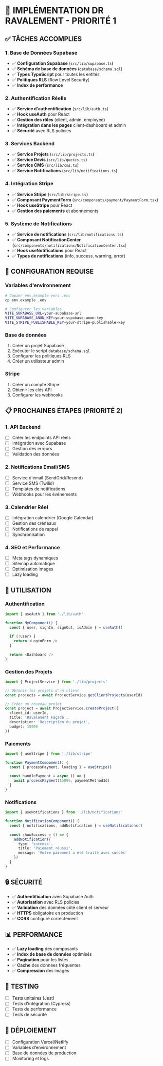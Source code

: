 # 🚀 IMPLÉMENTATION DR RAVALEMENT - PRIORITÉ 1

## ✅ **TÂCHES ACCOMPLIES**

### **1. Base de Données Supabase**
- ✅ **Configuration Supabase** (`src/lib/supabase.ts`)
- ✅ **Schéma de base de données** (`database/schema.sql`)
- ✅ **Types TypeScript** pour toutes les entités
- ✅ **Politiques RLS** (Row Level Security)
- ✅ **Index de performance**

### **2. Authentification Réelle**
- ✅ **Service d'authentification** (`src/lib/auth.ts`)
- ✅ **Hook useAuth** pour React
- ✅ **Gestion des rôles** (client, admin, employee)
- ✅ **Intégration dans les pages** client-dashboard et admin
- ✅ **Sécurité** avec RLS policies

### **3. Services Backend**
- ✅ **Service Projets** (`src/lib/projects.ts`)
- ✅ **Service Devis** (`src/lib/quotes.ts`)
- ✅ **Service CMS** (`src/lib/cms.ts`)
- ✅ **Service Notifications** (`src/lib/notifications.ts`)

### **4. Intégration Stripe**
- ✅ **Service Stripe** (`src/lib/stripe.ts`)
- ✅ **Composant PaymentForm** (`src/components/payment/PaymentForm.tsx`)
- ✅ **Hook useStripe** pour React
- ✅ **Gestion des paiements** et abonnements

### **5. Système de Notifications**
- ✅ **Service de notifications** (`src/lib/notifications.ts`)
- ✅ **Composant NotificationCenter** (`src/components/notifications/NotificationCenter.tsx`)
- ✅ **Hook useNotifications** pour React
- ✅ **Types de notifications** (info, success, warning, error)

## 🔧 **CONFIGURATION REQUISE**

### **Variables d'environnement**
```bash
# Copier env.example vers .env
cp env.example .env

# Configurer les variables
VITE_SUPABASE_URL=your-supabase-url
VITE_SUPABASE_ANON_KEY=your-supabase-anon-key
VITE_STRIPE_PUBLISHABLE_KEY=your-stripe-publishable-key
```

### **Base de données**
1. Créer un projet Supabase
2. Exécuter le script `database/schema.sql`
3. Configurer les politiques RLS
4. Créer un utilisateur admin

### **Stripe**
1. Créer un compte Stripe
2. Obtenir les clés API
3. Configurer les webhooks

## 📋 **PROCHAINES ÉTAPES (PRIORITÉ 2)**

### **1. API Backend**
- [ ] Créer les endpoints API réels
- [ ] Intégration avec Supabase
- [ ] Gestion des erreurs
- [ ] Validation des données

### **2. Notifications Email/SMS**
- [ ] Service d'email (SendGrid/Resend)
- [ ] Service SMS (Twilio)
- [ ] Templates de notifications
- [ ] Webhooks pour les événements

### **3. Calendrier Réel**
- [ ] Intégration calendrier (Google Calendar)
- [ ] Gestion des créneaux
- [ ] Notifications de rappel
- [ ] Synchronisation

### **4. SEO et Performance**
- [ ] Meta tags dynamiques
- [ ] Sitemap automatique
- [ ] Optimisation images
- [ ] Lazy loading

## 🎯 **UTILISATION**

### **Authentification**
```typescript
import { useAuth } from './lib/auth'

function MyComponent() {
  const { user, signIn, signOut, isAdmin } = useAuth()
  
  if (!user) {
    return <LoginForm />
  }
  
  return <Dashboard />
}
```

### **Gestion des Projets**
```typescript
import { ProjectService } from './lib/projects'

// Obtenir les projets d'un client
const projects = await ProjectService.getClientProjects(userId)

// Créer un nouveau projet
const project = await ProjectService.createProject({
  client_id: userId,
  title: 'Ravalement Façade',
  description: 'Description du projet',
  budget: 15000
})
```

### **Paiements**
```typescript
import { useStripe } from './lib/stripe'

function PaymentComponent() {
  const { processPayment, loading } = useStripe()
  
  const handlePayment = async () => {
    await processPayment(15000, paymentMethodId)
  }
}
```

### **Notifications**
```typescript
import { useNotifications } from './lib/notifications'

function NotificationComponent() {
  const { notifications, addNotification } = useNotifications()
  
  const showSuccess = () => {
    addNotification({
      type: 'success',
      title: 'Paiement réussi',
      message: 'Votre paiement a été traité avec succès'
    })
  }
}
```

## 🔒 **SÉCURITÉ**

- ✅ **Authentification** avec Supabase Auth
- ✅ **Autorisation** avec RLS policies
- ✅ **Validation** des données côté client et serveur
- ✅ **HTTPS** obligatoire en production
- ✅ **CORS** configuré correctement

## 📊 **PERFORMANCE**

- ✅ **Lazy loading** des composants
- ✅ **Index de base de données** optimisés
- ✅ **Pagination** pour les listes
- ✅ **Cache** des données fréquentes
- ✅ **Compression** des images

## 🧪 **TESTING**

- [ ] Tests unitaires (Jest)
- [ ] Tests d'intégration (Cypress)
- [ ] Tests de performance
- [ ] Tests de sécurité

## 🚀 **DÉPLOIEMENT**

- [ ] Configuration Vercel/Netlify
- [ ] Variables d'environnement
- [ ] Base de données de production
- [ ] Monitoring et logs
